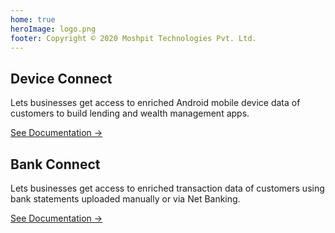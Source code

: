 ```yaml
---
home: true
heroImage: logo.png
footer: Copyright © 2020 Moshpit Technologies Pvt. Ltd.
---
```

<style>
.home .feature {
  flex-basis: 45% !important;
  max-width: 45% !important;
}
@media (max-width: 719px){
  .home .feature {
    max-width: 100% !important;
    padding: 0 2.5rem !important;
  }
}

.home .doc_link:hover {
    border-bottom-width: 1px;
    border-bottom-style: solid;
    padding-bottom: 3px;
}

</style>
<div class="features">
  <div class="feature">
    <h2>Device Connect</h2>
    <p>
      Lets businesses get access to enriched Android mobile device data of customers to build lending and wealth management apps.
    </p>
    <p>
      <a href="device-connect/" class="doc_link">See Documentation →</a>
    </p>
  </div>
  <div class="feature">
    <h2>Bank Connect</h2>
    <p>
      Lets businesses get access to enriched transaction data of customers using bank statements uploaded manually or via Net Banking.
    </p>
    <p>
      <a href="bank-connect/" class="doc_link">See Documentation →</a>
    </p>
  </div>
</div>
